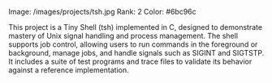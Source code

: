 Image: /images/projects/tsh.jpg
Rank: 2
Color: #6bc96c

This project is a Tiny Shell (tsh) implemented in C, designed to demonstrate mastery of Unix signal handling and process management. The shell supports job control, allowing users to run commands in the foreground or background, manage jobs, and handle signals such as SIGINT and SIGTSTP. It includes a suite of test programs and trace files to validate its behavior against a reference implementation.
